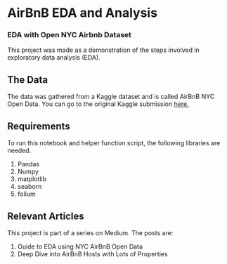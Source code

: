 # AirBnB EDA and Analysis
### EDA with Open NYC Airbnb Dataset
This project was made as a demonstration of the steps involved in exploratory data analysis (EDA).

## The Data
The data was gathered from a Kaggle dataset and is called AirBnB NYC Open Data. You can go to the original Kaggle submission [here.](https://www.kaggle.com/dgomonov/new-york-city-airbnb-open-data)

## Requirements
To run this notebook and helper function script, the following libraries are needed.
1. Pandas
2. Numpy
3. matplotlib
4. seaborn
5. folium

## Relevant Articles
This project is part of a series on Medium. The posts are:
1. Guide to EDA using NYC AirBnB Open Data
2. Deep Dive into AirBnB Hosts with Lots of Properties
